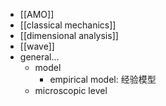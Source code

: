 - [[AMO]]
- [[classical mechanics]]
- [[dimensional analysis]]
- [[wave]]
- general...
    - model
        - empirical model: 经验模型
    - microscopic level
